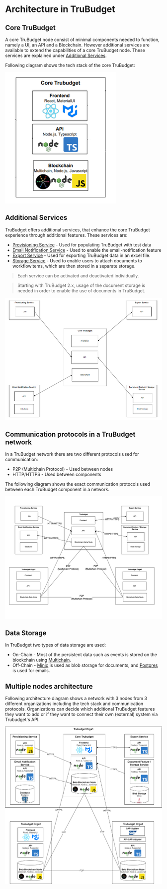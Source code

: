 # Architecture in TruBudget

## Core TruBudget
A core TruBudget node consist of minimal components needed to function, namely a UI, an API and a Blockchain. However additional services are available to extend the capabilities of a core TruBudget node. These services are explained under [Additional Services](#additional-services).

Following diagram shows the tech stack of the core TruBudget:

![core-trubudget-architecture](./img/core-trubudget.png)

## Additional Services
TruBudget offers additional services, that enhance the core TruBudget experience through additional features. These services are:

- [Provisioning Service](../../provisioning/README.md) - Used for populating TruBudget with test data
- [Email Notification Service](../../email-notification-service/README.md) - Used to enable the email-notification feature
- [Export Service](../../excel-export-service/README.md) - Used for exporting TruBudget data in an excel file.
- [Storage Service](../../storage-service/README.md) - Used to enable users to attach documents to workflowitems, which are then stored in a separate storage.

> Each service can be activated and deactivated individually.

> Starting with TruBudget 2.x, usage of the document storage is needed in order to enable the use of documents in TruBudget.

![trubudget-services](./img/trubudget-services.png)

## Communication protocols in a TruBudget network
In a TruBudget network there are two different protocols used for communication:
- P2P (Multichain Protocol) - Used between nodes
- HTTP/HTTPS - Used between components

The following diagram shows the exact communication protocols used between each TruBudget component in a network.

![trubudget-communication](./img/trubudget-communication.png)

## Data Storage
In TruBudget two types of data storage are used:
- On-Chain - Most of the persistent data such as events is stored on the blockchain using [Multichain](https://www.multichain.com/).
- Off-Chain - [Minio](https://min.io/) is used as blob storage for documents, and [Postgres](https://www.postgresql.org/) is used for emails. 

## Multiple nodes architecture
Following architecture diagram shows a network with 3 nodes from 3 different organizations including the tech stack and communication protocols.
Organizations can decide which additional TruBudget features they want to add or if they want to connect their own (external) system via Trubudget's API.

![trubudget-architecture](./img/Trubudget-architecture-diagram.PNG)